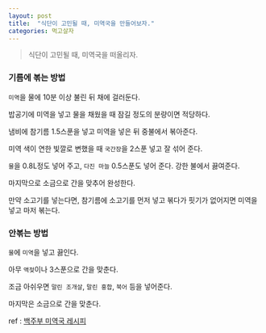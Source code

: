 ```yaml
---
layout: post
title:  "식단이 고민될 때, 미역국을 만들어보자."
categories: 먹고살자
---
```


> 식단이 고민될 때, 미역국을 떠올리자. 

### 기름에 볶는 방법

`미역`을 물에 10분 이상 불린 뒤 채에 걸러둔다. 

밥공기에 미역을 넣고 물을 채웠을 때 잠길 정도의 분량이면 적당하다. 

냄비에 참기름 1.5스푼을 넣고 미역을 넣은 뒤 중불에서 볶아준다. 

미역 색이 연한 빛깔로 변했을 때 `국간장`을 2스푼 넣고 잘 섞어 준다. 

`물`을 0.8L정도 넣어 주고, `다진 마늘` 0.5스푼도 넣어 준다. 강한 불에서 끓여준다.

마지막으로 소금으로 간을 맞추어 완성한다. 

만약 소고기를 넣는다면, 참기름에 소고기를 먼저 넣고 볶다가 핏기가 없어지면 미역을 넣고 마저 볶는다. 


### 안볶는 방법

`물`에 `미역`을 넣고 끓인다. 

아무 `액젖`이나 3스푼으로 간을 맞춘다.

조금 아쉬우면 `말린 조개살`, `말린 홍합`, `북어` 등을 넣어준다. 

마지막은 소금으로 간을 맞춘다. 




ref : [백주부 미역국 레시피](http://bmsj.tistory.com/852)
